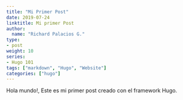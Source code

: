 ```yaml
---
title: "Mi Primer Post"
date: 2019-07-24
linktitle: Mi primer Post
author:
  name: "Richard Palacios G."
type:
- post
weight: 10
series:
- Hugo 101
tags: ["markdown", "Hugo", "Website"]
categories: ["hugo"]
---
```


Hola mundo!, Este es mi primer post creado con el framework Hugo.
